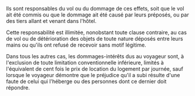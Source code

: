 Ils sont responsables du vol ou du dommage de ces effets, soit que le vol ait été commis ou que le dommage ait été causé par leurs préposés, ou par des tiers allant et venant dans l'hôtel.


Cette responsabilité est illimitée, nonobstant toute clause contraire, au cas de vol ou de détérioration des objets de toute nature déposés entre leurs mains ou qu'ils ont refusé de recevoir sans motif légitime.


Dans tous les autres cas, les dommages-intérêts dus au voyageur sont, à l'exclusion de toute limitation conventionnelle inférieure, limités à l'équivalent de cent fois le prix de location du logement par journée, sauf lorsque le voyageur démontre que le préjudice qu'il a subi résulte d'une faute de celui qui l'héberge ou des personnes dont ce dernier doit répondre.


  
